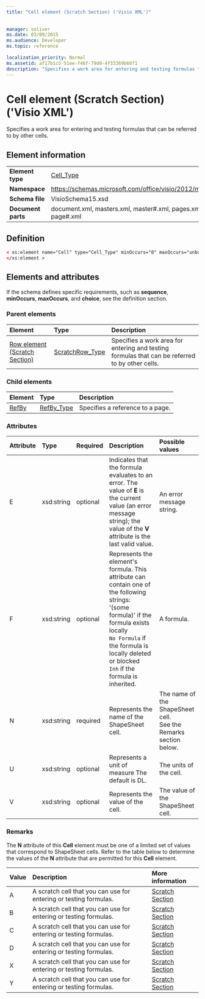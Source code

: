 ```yaml
---
title: "Cell element (Scratch Section) ('Visio XML')"
 
 
manager: soliver
ms.date: 03/09/2015
ms.audience: Developer
ms.topic: reference
 
localization_priority: Normal
ms.assetid: af17b1c5-51ee-f46f-79d0-4f33369b66f1
description: "Specifies a work area for entering and testing formulas that can be referred to by other cells."
---
```


# Cell element (Scratch Section) ('Visio XML')

Specifies a work area for entering and testing formulas that can be referred to by other cells.
  
## Element information

|||
|:-----|:-----|
|**Element type** <br/> |[Cell_Type](cell_type-complextypevisio-xml.md) <br/> |
|**Namespace** <br/> |https://schemas.microsoft.com/office/visio/2012/main  <br/> |
|**Schema file** <br/> |VisioSchema15.xsd  <br/> |
|**Document parts** <br/> |document.xml, masters.xml, master#.xml, pages.xml, page#.xml  <br/> |
   
## Definition

```XML
< xs:element name="Cell" type="Cell_Type" minOccurs="0" maxOccurs="unbounded" >
</xs:element >
```

## Elements and attributes

If the schema defines specific requirements, such as **sequence**, **minOccurs**, **maxOccurs**, and **choice**, see the definition section. 
  
### Parent elements

|**Element**|**Type**|**Description**|
|:-----|:-----|:-----|
|[Row element (Scratch Section)](row-element-scratch-sectionvisio-xml.md) <br/> |[ScratchRow_Type](scratch_type-complextypevisio-xml.md) <br/> |Specifies a work area for entering and testing formulas that can be referred to by other cells.  <br/> |
   
### Child elements

|**Element**|**Type**|**Description**|
|:-----|:-----|:-----|
|[RefBy](refby-element-cell_type-complextypevisio-xml.md) <br/> |[RefBy_Type](refby_type-complextypevisio-xml.md) <br/> |Specifies a reference to a page.  <br/> |
   
### Attributes

|**Attribute**|**Type**|**Required**|**Description**|**Possible values**|
|:-----|:-----|:-----|:-----|:-----|
|E  <br/> |xsd:string  <br/> |optional  <br/> |Indicates that the formula evaluates to an error. The value of **E** is the current value (an error message string); the value of the **V** attribute is the last valid value.  <br/> |An error message string.  <br/> |
|F  <br/> |xsd:string  <br/> |optional  <br/> | Represents the element's formula. This attribute can contain one of the following strings:  <br/>  '(some formula)' if the formula exists locally  <br/>  `No Formula` if the formula is locally deleted or blocked  <br/>  `Inh` if the formula is inherited.  <br/> |A formula.  <br/> |
|N  <br/> |xsd:string  <br/> |required  <br/> |Represents the name of the ShapeSheet cell.  <br/> |The name of the ShapeSheet cell.  <br/> See the Remarks section below.  <br/> |
|U  <br/> |xsd:string  <br/> |optional  <br/> |Represents a unit of measure The default is DL.  <br/> |The units of the cell.  <br/> |
|V  <br/> |xsd:string  <br/> |optional  <br/> |Represents the value of the cell.  <br/> |The value of the ShapeSheet cell.  <br/> |
   
### Remarks

The **N** attribute of this **Cell** element must be one of a limited set of values that correspond to ShapeSheet cells. Refer to the table below to determine the values of the **N** attribute that are permitted for this **Cell** element. 
  
|**Value**|**Description**|**More information**|
|:-----|:-----|:-----|
|A  <br/> |A scratch cell that you can use for entering or testing formulas.  <br/> |[Scratch Section](scratch-section.md) <br/> |
|B  <br/> |A scratch cell that you can use for entering or testing formulas.  <br/> |[Scratch Section](scratch-section.md) <br/> |
|C  <br/> |A scratch cell that you can use for entering or testing formulas.  <br/> |[Scratch Section](scratch-section.md) <br/> |
|D  <br/> |A scratch cell that you can use for entering or testing formulas.  <br/> |[Scratch Section](scratch-section.md) <br/> |
|X  <br/> |A scratch cell that you can use for entering or testing formulas.  <br/> |[Scratch Section](scratch-section.md) <br/> |
|Y  <br/> |A scratch cell that you can use for entering or testing formulas.  <br/> |[Scratch Section](scratch-section.md) <br/> |
   

